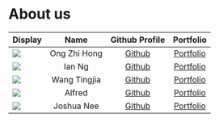 # About us


Display |   Name   |        Github Profile         | Portfolio 
--------|:--------:|:-----------------------------:|:---------:
![](https://media-exp1.licdn.com/dms/image/C4D03AQEgXrNsrc1T3Q/profile-displayphoto-shrink_800_800/0/1663228347339?e=1669852800&v=beta&t=V0fWQzHp9qeiD3inauUaj8j2CE8MFb_5w_aS7rKcDnM) | Ong Zhi Hong | [Github](https://github.com/helpdesk1234) | [Portfolio](linkedin.com/in/ongzhihong)
![](https://media-exp1.licdn.com/dms/image/C4E03AQE7jtNsKd_Xfw/profile-displayphoto-shrink_400_400/0/1624762372701?e=1669852800&v=beta&t=hG6aMZLrJhR26UK6dG2t-ny3KwweUpADecBZ2PCmVaI) |  Ian Ng  |          [Github](https://github.com/nshian)           | [Portfolio](team/nshian.md)
![](https://media-exp1.licdn.com/dms/image/C4D03AQGrNtCeeZuPFw/profile-displayphoto-shrink_400_400/0/1627723547221?e=1669852800&v=beta&t=7MpIteNzXKn5Cy-ULFFujM7s6dTh_WmZtDf_aRHdcmg) | Wang Tingjia | [Github](https://github.com/wangtingjia) | [Portfolio](https://www.linkedin.com/in/wangtingjia/)
![](https://media-exp1.licdn.com/dms/image/C4D03AQHBjtXDwKhQtA/profile-displayphoto-shrink_400_400/0/1644541255922?e=1669852800&v=beta&t=lBU1v97NFzzNXTHWtztnBqViqdcBnUz4CWmY19n9hhI) |  Alfred  |         [Github](https://github.com/alfred-leong)          | [Portfolio](https://www.linkedin.com/in/alfred-leong/)
![](https://media-exp1.licdn.com/dms/image/D5603AQGNRUZyeNaW1w/profile-displayphoto-shrink_400_400/0/1666745000462?e=1672272000&v=beta&t=3b8qfMt-x3MQMQWsq3wPWPbO7HiH32u-Y08B4_vWfS0) | Joshua Nee | [Github](https://github.com/joshuan98) | [Portfolio](team/joshuan98.md)